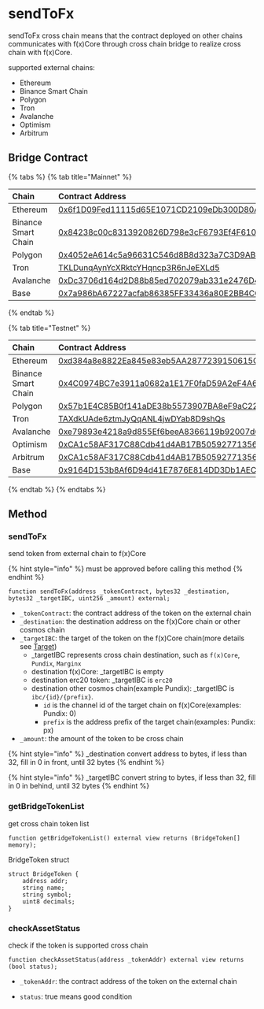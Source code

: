# sendToFx

sendToFx cross chain means that the contract deployed on other chains communicates with f(x)Core through cross chain
bridge to realize cross chain with f(x)Core.

supported external chains:

* Ethereum
* Binance Smart Chain
* Polygon
* Tron
* Avalanche
* Optimism
* Arbitrum

## Bridge Contract

{% tabs %}
{% tab title="Mainnet" %}

| Chain               | Contract Address                                                                                                         |
|:--------------------|:-------------------------------------------------------------------------------------------------------------------------|
| Ethereum            | [0x6f1D09Fed11115d65E1071CD2109eDb300D80A27](https://etherscan.io/address/0x6f1D09Fed11115d65E1071CD2109eDb300D80A27)    |
| Binance Smart Chain | [0x84238c00c8313920826D798e3cF6793Ef4F610ad](https://bscscan.com/address/0x84238c00c8313920826D798e3cF6793Ef4F610ad)     |
| Polygon             | [0x4052eA614c5a96631C546d8B8d323a7C3D9ABb69](https://polygonscan.com/address/0x4052eA614c5a96631C546d8B8d323a7C3D9ABb69) |
| Tron                | [TKLDunqAynYcXRktcYHqncp3R6nJeEXLd5](https://tronscan.org/#/address/TKLDunqAynYcXRktcYHqncp3R6nJeEXLd5)                  |
| Avalanche           | [0xDc3706d164d2D88b85ed702079ab331e2476D475](https://snowtrace.io/address/0xDc3706d164d2D88b85ed702079ab331e2476D475)    |
| Base                | [0x7a986bA67227acfab86385FF33436a80E2BB4CC5](https://basescan.org/address/0x7a986bA67227acfab86385FF33436a80E2BB4CC5)    |

{% endtab %}

{% tab title="Testnet" %}

| Chain               | Contract Address                                                                                                                      |
|:--------------------|:--------------------------------------------------------------------------------------------------------------------------------------|
| Ethereum            | [0xd384a8e8822Ea845e83eb5AA2877239150615C18](https://sepolia.etherscan.io/address/0xd384a8e8822ea845e83eb5aa2877239150615c18)          |
| Binance Smart Chain | [0x4C0974BC7e3911a0682a1E17F0faD59A2eF4A637](https://testnet.bscscan.com/address/0x4C0974BC7e3911a0682a1E17F0faD59A2eF4A637)          |
| Polygon             | [0x57b1E4C85B0f141aDE38b5573907BA8eF9aC2298](https://mumbai.polygonscan.com/address/0x57b1E4C85B0f141aDE38b5573907BA8eF9aC2298)       |
| Tron                | [TAXdkUAde6ztmJyQqANL4jwDYab8D9shQs](https://nile.tronscan.org/#/address/TAXdkUAde6ztmJyQqANL4jwDYab8D9shQs)                          |
| Avalanche           | [0xe79893e4218a9d855Ef6beeA8366119b92007d64](https://testnet.snowtrace.io/address/0xe79893e4218a9d855Ef6beeA8366119b92007d64)         |
| Optimism            | [0xCA1c58AF317C88Cdb41d4AB17B50592771356E69](https://sepolia-optimism.etherscan.io/address/0xca1c58af317c88cdb41d4ab17b50592771356e69) |
| Arbitrum            | [0xCA1c58AF317C88Cdb41d4AB17B50592771356E69](https://sepolia.arbiscan.io/address/0xca1c58af317c88cdb41d4ab17b50592771356e69)           |
| Base                | [0x9164D153b8Af6D94d41E7876E814DD3Db1AEC320](https://sepolia.basescan.org/address/0x9164d153b8af6d94d41e7876e814dd3db1aec320)          | 

{% endtab %}
{% endtabs %}

## Method

### sendToFx

send token from external chain to f(x)Core

{% hint style="info" %}
must be approved before calling this method
{% endhint %}

```solidity
function sendToFx(address _tokenContract, bytes32 _destination, bytes32 _targetIBC, uint256 _amount) external;
```

* `_tokenContract`: the contract address of the token on the external chain
* `_destination`: the destination address on the f(x)Core chain or other cosmos chain
* `_targetIBC`: the target of the token on the f(x)Core chain(more details see [Target](./target.md))
    * _targetIBC represents cross chain destination, such as `f(x)Core`, `Pundix`, `Marginx`
    * destination f(x)Core: _targetIBC is empty
    * destination erc20 token: _targetIBC is `erc20`
    * destination other cosmos chain(example Pundix): _targetIBC is `ibc/{id}/{prefix}`.
        * `id` is the channel id of the target chain on f(x)Core(examples: Pundix: 0)
        * `prefix` is the address prefix of the target chain(examples: Pundix: px)
* `_amount`: the amount of the token to be cross chain

{% hint style="info" %}
_destination convert address to bytes, if less than 32, fill in 0 in front, until 32 bytes
{% endhint %}

{% hint style="info" %}
_targetIBC convert string to bytes, if less than 32, fill in 0 in behind, until 32 bytes
{% endhint %}

### getBridgeTokenList

get cross chain token list

```solidity
function getBridgeTokenList() external view returns (BridgeToken[] memory);
```

BridgeToken struct

```solidity
struct BridgeToken {
    address addr;
    string name;
    string symbol;
    uint8 decimals;
}
```

### checkAssetStatus

check if the token is supported cross chain

```solidity
function checkAssetStatus(address _tokenAddr) external view returns (bool status);
```

* `_tokenAddr`: the contract address of the token on the external chain

* `status`: true means good condition


